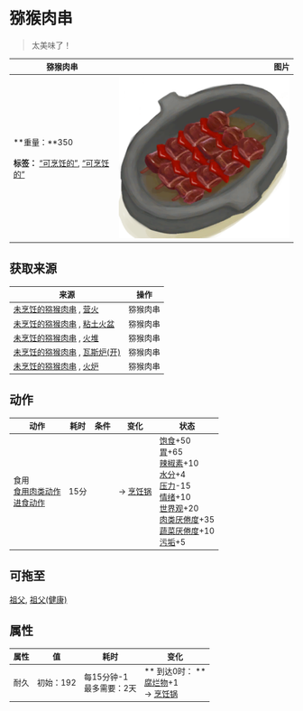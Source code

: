# 猕猴肉串  
> 太美味了！  
  
  猕猴肉串  |   图片   
 ----  |  ----:   
 **重量：**350<br><br>**标签：**	[“可烹饪的”](tag_Cookable.md), [“可烹饪的”](tag_MealCookingpot.md)  |  ![](Sprite/MacaqueSkewers.png)   
  
## 获取来源  
来源  |  操作  
----  |  ----  
[未烹饪的猕猴肉串](MacaqueSkewersUncooked.md) , [营火](Campfire.md)  |  猕猴肉串  
[未烹饪的猕猴肉串](MacaqueSkewersUncooked.md) , [粘土火盆](ClayFirePit.md)  |  猕猴肉串  
[未烹饪的猕猴肉串](MacaqueSkewersUncooked.md) , [火堆](Fire.md)  |  猕猴肉串  
[未烹饪的猕猴肉串](MacaqueSkewersUncooked.md) , [瓦斯炉(开)](GasCookerOn.md)  |  猕猴肉串  
[未烹饪的猕猴肉串](MacaqueSkewersUncooked.md) , [火炉](Stove.md)  |  猕猴肉串  
## 动作  
动作  |  耗时  |  条件  |  变化  |  状态  
----  |  ----  |  ----  |  ----  |  ----  
食用<br>[食用肉类动作](CarnivorousAction.md)<br>[进食动作](EatingAction.md)  |  15分  |    |  → [烹饪锅](CookingPot.md)<br>  |  [饱食](Satiation.md)+50<br>[胃](Stomach.md)+65<br>[辣椒素](Capsaicin.md)+10<br>[水分](Hydration.md)+4<br>[压力](Stress.md)-15<br>[情绪](Morale.md)+10<br>[世界观](Structure.md)+20<br>[肉类<nobr>厌倦度</nobr>](SaturationMeat.md)+35<br>[蔬菜<nobr>厌倦度</nobr>](SaturationVegetables.md)+10<br>[污垢](Filth.md)+5  
## 可拖至  
[祖父](Grandfather.md), [祖父(健康)](GrandfatherHealthy.md)  
## 属性   
属性  |  值  |  耗时  |  变化  
----  |  ----  |  ----  |  ----  
耐久  |  初始：192  |  每15分钟-1<br>最多需要：2天  |  ** 到达0时： **<br>[腐烂物](RottenRemains.md)+1 <br>→ [烹饪锅](CookingPot.md)  
